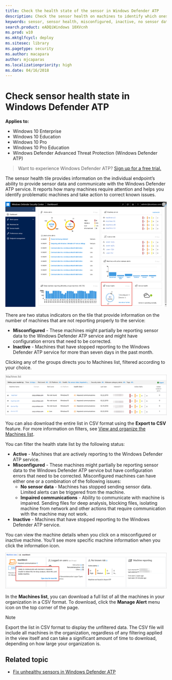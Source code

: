 ```yaml
---
title: Check the health state of the sensor in Windows Defender ATP
description: Check the sensor health on machines to identify which ones are misconfigured, inactive, or are not reporting sensor data.
keywords: sensor, sensor health, misconfigured, inactive, no sensor data, sensor data, impaired communications, communication
search.product: eADQiWindows 10XVcnh
ms.prod: w10
ms.mktglfcycl: deploy
ms.sitesec: library
ms.pagetype: security
ms.author: macapara
author: mjcaparas
ms.localizationpriority: high
ms.date: 04/16/2018
---
```


# Check sensor health state in Windows Defender ATP

**Applies to:**

- Windows 10 Enterprise
- Windows 10 Education
- Windows 10 Pro
- Windows 10 Pro Education
- Windows Defender Advanced Threat Protection (Windows Defender ATP)



>Want to experience Windows Defender ATP? [Sign up for a free trial.](https://www.microsoft.com/en-us/WindowsForBusiness/windows-atp?ocid=docs-wdatp-checksensor-abovefoldlink)

The sensor health tile provides information on the individual endpoint’s ability to provide sensor data and communicate with the Windows Defender ATP service. It reports how many machines require attention and helps you identify problematic machines and take action to correct known issues.

![Windows Defender ATP sensor health tile](images/atp-portal-sensor.png)

There are two status indicators on the tile that provide information on the number of machines that are not reporting properly to the service:
- **Misconfigured** - These machines might partially be reporting sensor data to the Windows Defender ATP service and might have configuration errors that need to be corrected.
- **Inactive** - Machines that have stopped reporting to the Windows Defender ATP service for more than seven days in the past month.


Clicking any of the groups directs you to Machines list, filtered according to your choice.

![Windows Defender ATP sensor filter](images/atp-sensor-filter.png)

<!--
![Windows Defender ATP sensor filter](images/atp-machines-list-misconfigured.png)

Filter the **Machines list** by time period, **OS Platform**, **Health**, or **Malware category alerts** to focus on certain sets of machines, according to the desired criteria.  

-->

You can also download the entire list in CSV format using the **Export to CSV** feature. For more information on filters, see [View and organize the Machines list](machines-view-overview-windows-defender-advanced-threat-protection.md).

You can filter the health state list by the following status:
- **Active** - Machines that are actively reporting to the Windows Defender ATP service.
- **Misconfigured** - These machines might partially be reporting sensor data to the Windows Defender ATP service but have configuration errors that need to be corrected. Misconfigured machines can have either one or a combination of the following issues:
  - **No sensor data** - Machines has stopped sending sensor data. Limited alerts can be triggered from the machine.
  - **Impaired communications** - Ability to communicate with machine is impaired. Sending files for deep analysis, blocking files, isolating machine from network and other actions that require communication with the machine may not work.
- **Inactive** - Machines that have stopped reporting to the Windows Defender ATP service.


You can view the machine details when you click on a misconfigured or inactive machine. You’ll see more specific machine information when you click the information icon.

![Windows Defender ATP sensor filter](images/atp-machine-health-details.png)

In the **Machines list**, you can download a full list of all the machines in your organization in a CSV format. To download, click the **Manage Alert** menu icon on the top corner of the page.

>[!NOTE]
>Export the list in CSV format to display the unfiltered data. The CSV file will include all machines in the organization, regardless of any filtering applied in the view itself and can take a significant amount of time to download, depending on how large your organization is.

## Related topic
- [Fix unhealthy sensors in Windows Defender ATP](fix-unhealhty-sensors-windows-defender-advanced-threat-protection.md)
